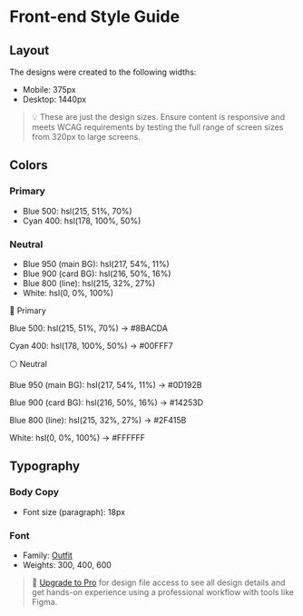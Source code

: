 # Front-end Style Guide

## Layout

The designs were created to the following widths:

- Mobile: 375px
- Desktop: 1440px

> 💡 These are just the design sizes. Ensure content is responsive and meets WCAG requirements by testing the full range of screen sizes from 320px to large screens.

## Colors

### Primary

- Blue 500: hsl(215, 51%, 70%)
- Cyan 400: hsl(178, 100%, 50%)

### Neutral

- Blue 950 (main BG): hsl(217, 54%, 11%)
- Blue 900 (card BG): hsl(216, 50%, 16%)
- Blue 800 (line): hsl(215, 32%, 27%)
- White: hsl(0, 0%, 100%)

🎨 Primary

Blue 500: hsl(215, 51%, 70%) → #8BACDA

Cyan 400: hsl(178, 100%, 50%) → #00FFF7

⚪ Neutral

Blue 950 (main BG): hsl(217, 54%, 11%) → #0D192B

Blue 900 (card BG): hsl(216, 50%, 16%) → #14253D

Blue 800 (line): hsl(215, 32%, 27%) → #2F415B

White: hsl(0, 0%, 100%) → #FFFFFF

## Typography

### Body Copy

- Font size (paragraph): 18px

### Font

- Family: [Outfit](https://fonts.google.com/specimen/Outfit)
- Weights: 300, 400, 600

> 💎 [Upgrade to Pro](https://www.frontendmentor.io/pro?ref=style-guide) for design file access to see all design details and get hands-on experience using a professional workflow with tools like Figma.
